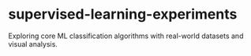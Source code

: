 # supervised-learning-experiments
Exploring core ML classification algorithms with real-world datasets and visual analysis.

